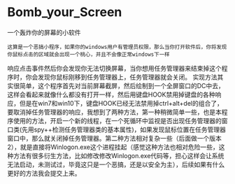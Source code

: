 # Bomb_your_Screen
一个轰炸你的屏幕的小软件

    这算是一个恶搞小程序，如果你的windows用户有管理员权限，那么当你打开软件后，你将发现你鼠标点击的区域就会出现一个桃心，并且不会像正常windows下一样
响应点击事件然后你会发现你无法切换屏幕，当你想用任务管理器来结束掉这个程序时，你会发现你鼠标刚移到任务管理器上，任务管理器就会关闭。
    实现方法其实很简单，这个程序首先对当前屏幕截屏，然后绘制到一个全屏窗口的DC中去，这样会看起来就像什么都没有打开一样，然后用键盘HOOK禁用掉键盘的各种响应，但是在win7和win10下，键盘HOOK已经无法禁用掉ctrl+alt+del的组合了，要取消掉任务管理器的响应，我想到了两种方法，第一种稍微简单一些，也是本程序使用的方法，开启一个新的线程，在一个死循环中监视是否出现任务管理器的窗口类(先用spy++检测任务管理器类的基本属性)，如果发现鼠标位置在任务管理器窗口中，那么就关闭掉任务管理器。第二种方法相对复杂一些（后面做一个版本2），就是直接将Winlogon.exe这个进程挂起（感觉这种方法也相对危险一些，这种方法有很多衍生方法，比如修改修改Winlogon.exe代码等，担心这样会让系统无法启动，未测试过，毕竟这只是一个恶搞，还是以安全为主），后续如果有什么更好的方法我会提交上来。
